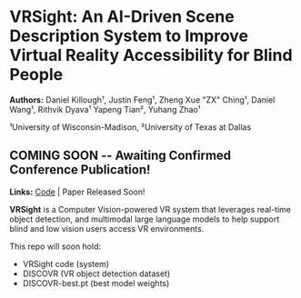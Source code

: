 # VRSight: An AI-Driven Scene Description System to Improve Virtual Reality Accessibility for Blind People

**Authors:** Daniel Killough¹, Justin Feng¹, Zheng Xue "ZX" Ching¹, Daniel Wang¹, Rithvik Dyava¹ Yapeng Tian², Yuhang Zhao¹

¹University of Wisconsin-Madison, ²University of Texas at Dallas

## COMING SOON -- Awaiting Confirmed Conference Publication!

**Links:** [Code](https://github.com/MadisonAbilityLab/VRSight) | Paper Released Soon!
<!-- %% Teaser Image %% -->

**VRSight** is a Computer Vision-powered VR system that leverages real-time object detection, and multimodal large language models to help support blind and low vision users access VR environments. 

This repo will soon hold: 
- VRSight code (system)
- DISCOVR (VR object detection dataset)
- DISCOVR-best.pt (best model weights)